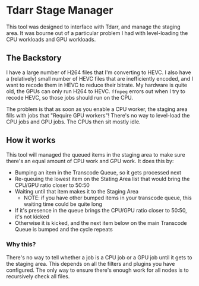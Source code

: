 # Tdarr Stage Manager

This tool was designed to interface with Tdarr, and manage the staging area.
It was bourne out of a particular problem I had with level-loading the CPU workloads and GPU workloads.

## The Backstory

I have a large number of H264 files that I'm converting to HEVC. I also have a (relatively) small number of HEVC files that are inefficiently encoded, and I want to recode them in HEVC to reduce their bitrate. My hardware is quite old, the GPUs can only run H264 to HEVC. `ffmpeg` errors out when I try to recode HEVC, so those jobs should run on the CPU. 

The problem is that as soon as you enable a CPU worker, the staging area fills with jobs that "Require GPU workers"! There's no way to level-load the CPU jobs and GPU jobs. The CPUs then sit mostly idle. 

## How it works

This tool will managed the queued items in the staging area to make sure there's an equal amount of CPU work and GPU work. It does this by:

- Bumping an item in the Transcode Queue, so it gets processed next
- Re-queuing the lowest item on the Stating Area list that would bring the CPU/GPU ratio closer to 50:50
- Waiting until that item makes it to the Staging Area
	- NOTE: if you have other bumped items in your transcode queue, this waiting time could be quite long
- If it's presence in the queue brings the CPU/GPU ratio closer to 50:50, it's not kicked
- Otherwise it is kicked, and the next item below on the main Transcode Queue is bumped and the cycle repeats

### Why this?

There's no way to tell whether a job is a CPU job or a GPU job until it gets to the staging area. 
This depends on all the filters and plugins you have configured. 
The only way to ensure there's enough work for all nodes is to recursively check all files.
